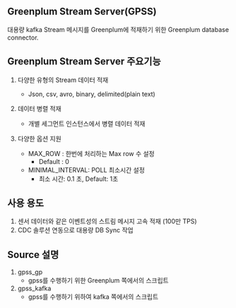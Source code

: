 ## Greenplum Stream Server(GPSS)
대용량 kafka Stream 메시지를 Greenplum에 적재하기 위한 Greenplum database connector.

## Greenplum Stream Server 주요기능
1. 다양한 유형의 Stream 데이터 적재
   - Json, csv, avro, binary, delimited(plain text)

2. 데이터 병렬 적재
   - 개별 세그먼트 인스턴스에서 병렬 데이터 적재

3. 다양한 옵션 지원
   - MAX_ROW : 한번에 처리하는 Max row 수 설정
       - Default : 0
   - MINIMAL_INTERVAL: POLL 최소시간 설정
       - 최소 시간: 0.1 초, Default: 1초

## 사용 용도
1. 센서 데이터와 같은 이벤트성의 스트림 메시지 고속 적재 (100만 TPS)
2. CDC 솔루션 연동으로 대용량 DB Sync 작업

## Source 설명
1. gpss_gp
   - gpss를 수행하기 위한 Greenplum 쪽에서의 스크립트
2. gpss_kafka
   - gpss를 수행하기 위하여 kafka 쪽에서의 스크립트

